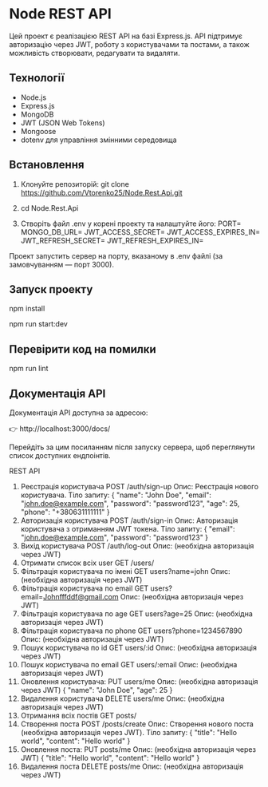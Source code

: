 # Node REST API

Цей проект є реалізацією REST API на базі Express.js. 
API підтримує авторизацію через JWT, роботу з користувачами та постами, 
а також можливість створювати, редагувати та видаляти.

## Технології

- Node.js
- Express.js
- MongoDB
- JWT (JSON Web Tokens)
- Mongoose
- dotenv для управління змінними середовища

## Встановлення

1. Клонуйте репозиторій:
   git clone https://github.com/Vtorenko25/Node.Rest.Api.git
2. cd Node.Rest.Api

3. Створіть файл .env у корені проекту та налаштуйте його:
PORT=
MONGO_DB_URL=
JWT_ACCESS_SECRET=
JWT_ACCESS_EXPIRES_IN=
JWT_REFRESH_SECRET=
JWT_REFRESH_EXPIRES_IN=

Проект запустить сервер на порту, вказаному в .env файлі (за замовчуванням — порт 3000).

## Запуск проекту

npm install

npm run start:dev

## Перевірити код на помилки

npm run lint

## Документація API

Документація API доступна за адресою:

👉 http://localhost:3000/docs/

Перейдіть за цим посиланням після запуску сервера, щоб переглянути список доступних ендпоінтів.


REST API
1. Реєстрація користувача
   POST /auth/sign-up
   Опис: Реєстрація нового користувача.
   Тіло запиту:
   {
   "name": "John Doe",
   "email": "john.doe@example.com",
   "password": "password123",
   "age": 25,
   "phone": "+380631111111"
   }
2. Авторизація користувача
   POST /auth/sign-in
   Опис: Авторизація користувача з отриманням JWT токена.
   Тіло запиту:
   {
   "email": "john.doe@example.com",
   "password": "password123"
   }
3. Вихід користувача
   POST /auth/log-out
   Опис: (необхідна авторизація через JWT)
4. Отримати список всіх user
   GET /users/
5. Фільтрація користувача по імені
   GET users?name=john
   Опис: (необхідна авторизація через JWT)
6. Фільтрація користувача по email
   GET users?email=Johnfffddf@gmail.com
   Опис: (необхідна авторизація через JWT)
7. Фільтрація користувача по age
   GET users?age=25
   Опис: (необхідна авторизація через JWT)
8. Фільтрація користувача по phone
   GET users?phone=1234567890
   Опис: (необхідна авторизація через JWT)
9. Пошук користувача по id
   GET users/:id
   Опис: (необхідна авторизація через JWT)
10. Пошук користувача по email
   GET users/:email
   Опис: (необхідна авторизація через JWT)
11. Оновлення користувача:
   PUT users/me
   Опис: (необхідна авторизація через JWT)
   {
   "name": "John Doe",
   "age": 25
   }
12. Видалення користувача
    DELETE users/me
    Опис: (необхідна авторизація через JWT)
13. Отримання всіх постів
    GET posts/
14. Створення поста
      POST /posts/create
      Опис: Створення нового поста (необхідна авторизація через JWT).
      Тіло запиту:
    {
    "title": "Hello world",
    "content": "Hello world"
    }
15. Оновлення поста:
    PUT posts/me
    Опис: (необхідна авторизація через JWT)
    {
    "title": "Hello world",
    "content": "Hello world"
    }
16. Видалення поста
    DELETE posts/me
    Опис: (необхідна авторизація через JWT)